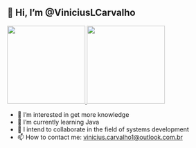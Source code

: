 ## 👋 Hi, I’m @ViniciusLCarvalho
<div>
  <a href="https://github.com/ViniciusLCarvalho">
    <img height="180em" src="https://github-readme-stats.vercel.app/api?username=ViniciusLCarvalho&show_icons=true&theme=github_dark&include_all_commits=true&count_private=true"/>
    <img height="180em" src="https://github-readme-stats.vercel.app/api/top-langs/?username=ViniciusLCarvalho&theme=github_dark&count_private=false"/>
  </a>
</div>  

- 👀 I’m interested in get more knowledge
- 🌱 I’m currently learning Java
- 💞️ I intend to collaborate in the field of systems development
- 📫 How to contact me: vinicius.carvalho1@outlook.com.br

<!---
ViniciusLCarvalho/ViniciusLCarvalho is a ✨ special ✨ repository because its `README.md` (this file) appears on your GitHub profile.
You can click the Preview link to take a look at your changes.
--->
